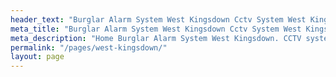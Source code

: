 ```yaml
---
header_text: "Burglar Alarm System West Kingsdown Cctv System West Kingsdown"
meta_title: "Burglar Alarm System West Kingsdown Cctv System West Kingsdown"
meta_description: "Home Burglar Alarm System West Kingsdown. CCTV systems West Kingsdown. Home Security Systems, Burglar Alarm Service Battery. Alarm Company Near Me 020 8302 4065"
permalink: "/pages/west-kingsdown/"
layout: page
---
```


